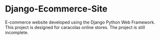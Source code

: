 # Django-Ecommerce-Site
E-commerce website developed using the Django Python Web Framework. This project is designed for caracolas online stores. The project is still incomplete.
